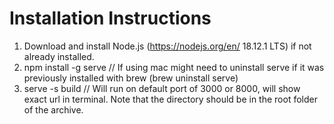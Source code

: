 # Installation Instructions

1. Download and install Node.js (https://nodejs.org/en/ 18.12.1 LTS) if not already installed.   
2. npm install -g serve // If using mac might need to uninstall serve if it was previously installed with brew (brew uninstall serve)
3. serve -s build // Will run on default port of 3000 or 8000, will show exact url in terminal. Note that the directory should be in the root folder of the archive.
